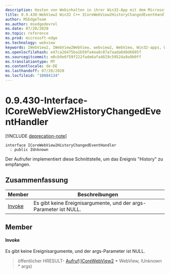 ```yaml
---
description: Hosten von Webinhalten in ihrer Win32-App mit dem Microsoft Edge WebView2-Steuerelement
title: 0.9.430-WebView2 Win32 C++ ICoreWebView2HistoryChangedEventHandler
author: MSEdgeTeam
ms.author: msedgedevrel
ms.date: 07/20/2020
ms.topic: reference
ms.prod: microsoft-edge
ms.technology: webview
keywords: IWebView2, IWebView2WebView, webview2, WebView, Win32-apps, Win32, Edge, ICoreWebView2, ICoreWebView2Host, Browser-Steuerelement, Edge-HTML
ms.openlocfilehash: e47ca26475ba1b59fa4ea8c87a7aada0d8d6695f
ms.sourcegitcommit: e0cb9e6f59f222fade6afa4829c59524a9a9b9ff
ms.translationtype: MT
ms.contentlocale: de-DE
ms.lasthandoff: 07/20/2020
ms.locfileid: "10884134"
---
```

# 0.9.430-Interface-ICoreWebView2HistoryChangedEventHandler 

[!INCLUDE [deprecation-note](../../includes/deprecation-note.md)]

```
interface ICoreWebView2HistoryChangedEventHandler
  : public IUnknown
```

Der Aufrufer implementiert diese Schnittstelle, um das Ereignis "History" zu empfangen.

## Zusammenfassung

 Member                        | Beschreibungen
--------------------------------|---------------------------------------------
[Invoke](#invoke) | Es gibt keine Ereignisargumente, und der args-Parameter ist NULL.

## Member

#### Invoke 

Es gibt keine Ereignisargumente, und der args-Parameter ist NULL.

> öffentlicher HRESULT- [Aufruf](#invoke)([ICoreWebView2](ICoreWebView2.md) * WebView, IUnknown * args)

